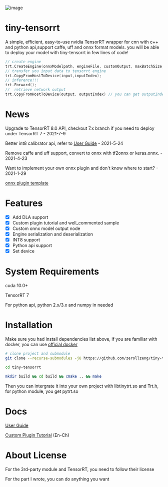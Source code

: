 <!--
 * @Description: In User Settings Edit
 * @Author: zerollzeng
 * @Date: 2019-08-23 09:16:35
 * @LastEditTime: 2020-03-06 17:12:14
 * @LastEditors: zerollzeng
 -->

![image](https://user-images.githubusercontent.com/38289304/71065174-aafc3100-21ab-11ea-9bcb-665d38181e74.png)

# tiny-tensorrt
A simple, efficient, easy-to-use nvidia TensorRT wrapper for cnn with c++ and python api,support caffe, uff and onnx format models. you will be able to deploy your model with tiny-tensorrt in few lines of code!
```c++
// create engine
trt.CreateEngine(onnxModelpath, engineFile, customOutput, maxBatchSize, mode);
// transfer you input data to tensorrt engine
trt.CopyFromHostToDevice(input,inputIndex);
// inference!!!
trt.Forward();
//  retrieve network output
trt.CopyFromHostToDevice(output, outputIndex) // you can get outputIndex in CreateEngine phase
```

# News

Upgrade to TensorRT 8.0 API, checkout 7.x branch if you need to deploy under TensorRT 7 - 2021-7-9

Better int8 calibrator api, refer to [User Guide](https://github.com/zerollzeng/tiny-tensorrt/blob/master/docs/UserGuide.md) - 2021-5-24

Remove caffe and uff support, convert to onnx with tf2onnx or keras.onnx. - 2021-4-23

Want to implement your own onnx plugin and don't know where to start? - 2021-1-29

[onnx plugin template](https://github.com/zerollzeng/tiny-tensorrt/blob/master/plugin/CuteSamplePlugin)

# Features
- [x] Add DLA support
- [x] Custom plugin tutorial and well_commented sample
- [x] Custom onnx model output node
- [x] Engine serialization and deserialization
- [x] INT8 support
- [x] Python api support
- [x] Set device

# System Requirements
cuda 10.0+

TensorRT 7

For python api, python 2.x/3.x and numpy in needed

# Installation
Make sure you had install dependencies list above, if you are familiar with docker, you can use [official docker](https://ngc.nvidia.com/catalog/containers/nvidia:tensorrt)
```bash
# clone project and submodule
git clone --recurse-submodules -j8 https://github.com/zerollzeng/tiny-tensorrt.git

cd tiny-tensorrt

mkdir build && cd build && cmake .. && make
```
Then you can intergrate it into your own project with libtinytrt.so and Trt.h, for python module, you get pytrt.so

# Docs

[User Guide](https://github.com/zerollzeng/tiny-tensorrt/blob/master/docs/UserGuide.md)

[Custom Plugin Tutorial](https://github.com/zerollzeng/tiny-tensorrt/blob/master/docs/CustomPlugin.md) (En-Ch)

# About License

For the 3rd-party module and TensorRT, you need to follow their license

For the part I wrote, you can do anything you want

